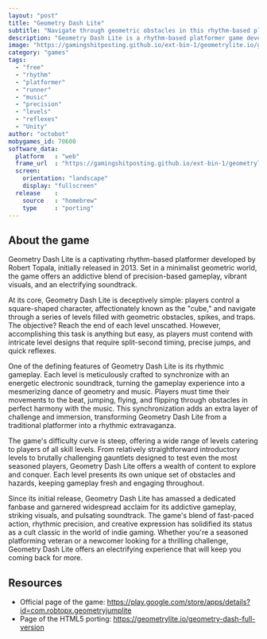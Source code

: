```yaml
---
layout: "post"
title: "Geometry Dash Lite"
subtitle: "Navigate through geometric obstacles in this rhythm-based platformer."
description: "Geometry Dash Lite is a rhythm-based platformer game developed by Robert Topala, where players control a square-shaped character and navigate through various levels filled with geometric obstacles. The game features simple one-touch controls, challenging gameplay, and a dynamic soundtrack synced with the level design. Players must jump, fly, and flip their way through each level, timing their movements to the beat of the music to avoid obstacles and reach the end goal. With its addictive gameplay and level editor allowing players to create and share their own levels, Geometry Dash Lite has garnered a dedicated fanbase and remains a popular choice for gamers seeking fast-paced challenges and creative expression."
image: "https://gamingshitposting.github.io/ext-bin-1/geometrylite.io/game/geometry-dash-full-version/loading.png"
category: "games"
tags:
  - "free"
  - "rhythm"
  - "platformer"
  - "runner"
  - "music"
  - "precision"
  - "levels"
  - "reflexes"
  - "Unity"
author: "octobot"
mobygames_id: 70600
software_data:
  platform   : "web"
  frame_url  : "https://gamingshitposting.github.io/ext-bin-1/geometrylite.io/game/geometry-dash-full-version/index.html"
  screen:
    orientation: "landscape"
    display: "fullscreen"
  release    :
    source   : "homebrew"
    type     : "porting"
---
```


## About the game

Geometry Dash Lite is a captivating rhythm-based platformer developed by Robert Topala, initially released in 2013. Set in a minimalist geometric world, the game offers an addictive blend of precision-based gameplay, vibrant visuals, and an electrifying soundtrack.

At its core, Geometry Dash Lite is deceptively simple: players control a square-shaped character, affectionately known as the "cube," and navigate through a series of levels filled with geometric obstacles, spikes, and traps. The objective? Reach the end of each level unscathed. However, accomplishing this task is anything but easy, as players must contend with intricate level designs that require split-second timing, precise jumps, and quick reflexes.

One of the defining features of Geometry Dash Lite is its rhythmic gameplay. Each level is meticulously crafted to synchronize with an energetic electronic soundtrack, turning the gameplay experience into a mesmerizing dance of geometry and music. Players must time their movements to the beat, jumping, flying, and flipping through obstacles in perfect harmony with the music. This synchronization adds an extra layer of challenge and immersion, transforming Geometry Dash Lite from a traditional platformer into a rhythmic extravaganza.

The game's difficulty curve is steep, offering a wide range of levels catering to players of all skill levels. From relatively straightforward introductory levels to brutally challenging gauntlets designed to test even the most seasoned players, Geometry Dash Lite offers a wealth of content to explore and conquer. Each level presents its own unique set of obstacles and hazards, keeping gameplay fresh and engaging throughout.

Since its initial release, Geometry Dash Lite has amassed a dedicated fanbase and garnered widespread acclaim for its addictive gameplay, striking visuals, and pulsating soundtrack. The game's blend of fast-paced action, rhythmic precision, and creative expression has solidified its status as a cult classic in the world of indie gaming. Whether you're a seasoned platforming veteran or a newcomer looking for a thrilling challenge, Geometry Dash Lite offers an electrifying experience that will keep you coming back for more.

## Resources

* Official page of the game: <https://play.google.com/store/apps/details?id=com.robtopx.geometryjumplite>
* Page of the HTML5 porting: <https://geometrylite.io/geometry-dash-full-version>

